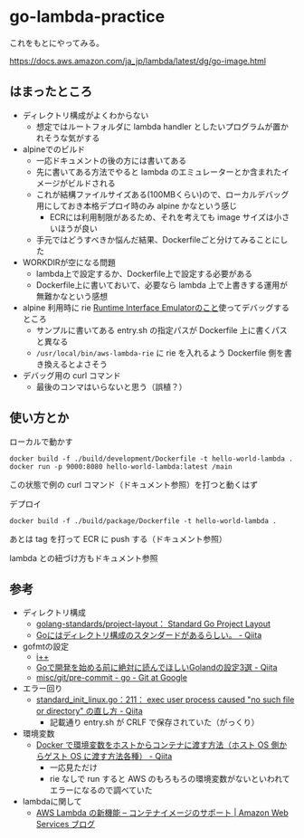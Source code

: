 # go-lambda-practice

これをもとにやってみる。

https://docs.aws.amazon.com/ja_jp/lambda/latest/dg/go-image.html

## はまったところ

* ディレクトリ構成がよくわからない
    * 想定ではルートフォルダに lambda handler としたいプログラムが置かれそうな気がする
* alpineでのビルド
    * 一応ドキュメントの後の方には書いてある
    * 先に書いてある方法でやると lambda のエミュレーターとか含まれたイメージがビルドされる
    * これが結構ファイルサイズある(100MBくらい)ので、ローカルデバッグ用にしておき本格デプロイ時のみ alpine かなという感じ
        * ECRには利用制限があるため、それを考えても image サイズは小さいほうが良い
    * 手元ではどうすべきか悩んだ結果、Dockerfileごと分けてみることにした
* WORKDIRが空になる問題
    * lambda上で設定するか、Dockerfile上で設定する必要がある
    * Dockerfile上に書いておいて、必要なら lambda 上で上書きする運用が無難かなという感想
* alpine 利用時に rie [Runtime Interface Emulatorのこと](https://docs.aws.amazon.com/lambda/latest/dg/images-test.html)使ってデバッグするところ
    * サンプルに書いてある entry.sh の指定パスが Dockerfile 上に書くパスと異なる
    * `/usr/local/bin/aws-lambda-rie` に rie を入れるよう Dockerfile 側を書き換えるとよさそう
* デバッグ用の curl コマンド
    * 最後のコンマはいらないと思う（誤植？）

## 使い方とか

ローカルで動かす

```shell
docker build -f ./build/development/Dockerfile -t hello-world-lambda .
docker run -p 9000:8080 hello-world-lambda:latest /main
```

この状態で例の curl コマンド（ドキュメント参照）を打つと動くはず

デプロイ

```shell
docker build -f ./build/package/Dockerfile -t hello-world-lambda .
```

あとは tag を打って ECR に push する（ドキュメント参照）

lambda との紐づけ方もドキュメント参照

## 参考

* ディレクトリ構成
  * [golang-standards/project-layout： Standard Go Project Layout](https://github.com/golang-standards/project-layout)
  * [Goにはディレクトリ構成のスタンダードがあるらしい。 - Qiita](https://qiita.com/sueken/items/87093e5941bfbc09bea8)
* gofmtの設定
  * [i++](http://increment.hatenablog.com/?page=1461757090)
  * [Goで開発を始める前に絶対に読んでほしいGolandの設定3選 - Qiita](https://qiita.com/tez/items/417c72a275fd1399645e#pre-commit%E3%83%95%E3%82%A1%E3%82%A4%E3%83%AB)
  * [misc/git/pre-commit - go - Git at Google](https://go.googlesource.com/go/+/dev.tls/misc/git/pre-commit)
* エラー回り
  * [standard_init_linux.go：211： exec user process caused "no such file or directory" の直し方 - Qiita](https://qiita.com/kabik/items/5591f62c0ef6ddef5db2)
    * 記載通り entry.sh が CRLF で保存されていた（がっくり）
* 環境変数
  * [Docker で環境変数をホストからコンテナに渡す方法（ホスト OS 側からゲスト OS に渡す方法各種） - Qiita](https://qiita.com/KEINOS/items/518610bc2fdf5999acf2)
    * 一応見ただけ
    * rie なしで run すると AWS のもろもろの環境変数がないといわれてエラーになるので調べていた
* lambdaに関して
  * [AWS Lambda の新機能 – コンテナイメージのサポート | Amazon Web Services ブログ](https://aws.amazon.com/jp/blogs/news/new-for-aws-lambda-container-image-support/)
